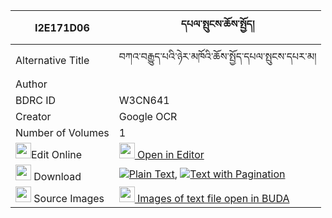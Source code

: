 |I2E171D06|དཔལ་སྤུངས་ཆོས་སྤྱོད། 
| --- | --- 
|Alternative Title |བཀའ་བརྒྱུད་པའི་ཉེར་མཁོའི་ཆོས་སྤྱོད་དཔལ་སྤུངས་དཔར་མ།
|Author | 
|BDRC ID | W3CN641
|Creator | Google OCR
|Number of Volumes| 1
|<img width="25" src="https://img.icons8.com/color/25/000000/edit-property.png">Edit Online| [<img width="25" src="https://avatars.githubusercontent.com/u/45091458?s=200&v=4"> Open in Editor](http://editor.openpecha.org/I2E171D06)
|<img width="25" src="https://img.icons8.com/fluent/48/000000/download-2.png"/>  Download | [![](https://img.icons8.com/color/20/000000/txt.png)Plain Text](https://github.com/Openpecha/I2E171D06/releases/download/v1/pal_pung_chocho_plain_I2E171D06.zip), [![](https://img.icons8.com/color/20/000000/txt.png)Text with Pagination](https://github.com/Openpecha/I2E171D06/releases/download/v1/pal_pung_chocho_pages_I2E171D06.zip)
|<img width="25" src="https://img.icons8.com/plasticine/100/000000/pictures-folder.png"/>  Source Images | [<img width="25" src="https://library.bdrc.io/icons/BUDA-small.svg"> Images of text file open in BUDA](https://library.bdrc.io/show/bdr:W3CN641)